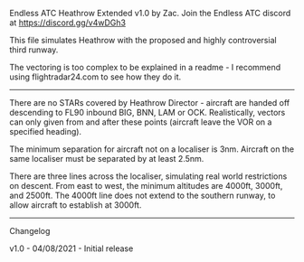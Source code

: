 Endless ATC Heathrow Extended v1.0 by Zac. Join the Endless ATC discord at https://discord.gg/v4wDGh3

This file simulates Heathrow with the proposed and highly controversial third runway.

The vectoring is too complex to be explained in a readme - I recommend using flightradar24.com to see how they do it.

---------------------------------------------------------

There are no STARs covered by Heathrow Director - aircraft are handed off descending to FL90 inbound BIG, BNN, LAM or OCK. Realistically, vectors can only given from and after these points (aircraft leave the VOR on a specified heading).

The minimum separation for aircraft not on a localiser is 3nm. Aircraft on the same localiser must be separated by at least 2.5nm.

There are three lines across the localiser, simulating real world restrictions on descent. From east to west, the minimum altitudes are 4000ft, 3000ft, and 2500ft. The 4000ft line does not extend to the southern runway, to allow aircraft to establish at 3000ft.

---------------------------------------------------------

Changelog

v1.0 - 04/08/2021 - Initial release